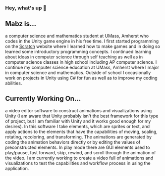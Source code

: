 ### Hey, what's up 👋

## Mabz is...
a computer science and mathematics student at UMass, Amherst who codes in the Unity game engine in his free time. I first started programming on the [Scratch](https://scratch.mit.edu/users/MabzTheGameMaker/) website where I learned how to make games and in doing so learned some introductory programming concepts. I continued learning about ideas in computer science through self teaching as well as in computer science classes in high school including AP computer science. I continue my computer science education at UMass, Amherst where I major in computer science and mathematics. Outside of school I occasionally work on projects in Unity using C# for fun as well as to improve my coding abilities.

## Currently Working On...
a video editor software to construct animations and visualizations using Unity (I am aware that Unity probably isn't the best framework for this type of project, but I am familiar with Unity and it works good enough for my desires). In this software I take elements, which are sprites or text, and apply actions to the elements that have the capabilities of moving, scaling, rotating, recoloring, and transforming. The animations are generated by coding the animation behaviors directly or by editing the values of preconstructed elements. In play mode there are GUI elements used to play/pause, fast forward, skip, rewind, and scroll through the animation of the video. I am currently working to create a video full of animations and visualizations to test the capabilities and workflow process in using the application.
